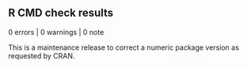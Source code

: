 ## R CMD check results

0 errors | 0 warnings | 0 note

This is a maintenance release to correct
a numeric package version as requested by CRAN.
